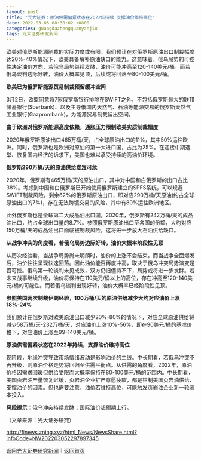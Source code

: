 ```yaml
---
layout: post
title: "光大证券：原油供需偏紧状态在2022年持续 支撑油价维持高位"
date: 2022-03-05 08:30:02 +0800
categories: guangdazhengquanyanjiu
tags: 光大证券研究新闻
---
```

<p>欧美对俄罗斯能源制裁的实际力度或有限，我们预计在对俄罗斯原油出口制裁幅度达20%-40%情况下，欧美具备填补原油缺口的能力。这意味着，俄乌局势的可控性决定油价方向，若俄乌局势继续发酵，油价可能冲高至120-140美元/桶。而若俄乌谈判边际好转，油价大概率见顶，后续或将回落至80-100美元/桶。</p><p><strong>欧美已为俄罗斯能源贸易制裁预留缓冲空间</strong></p>
 <p>3月2日，欧盟同意将7家俄罗斯银行排除在SWIFT之外，不包括俄罗斯最大的联邦储蓄银行(Sberbank)、以及主导俄国内天然气、石油等能源交易的俄罗斯天然气工业银行(Gazprombank)，为能源贸易制裁留出空间。</p><p><strong>由于欧洲对俄罗斯能源高度依赖，通胀压力限制欧美实质制裁幅度</strong></p>
 <p>2020年俄罗斯原油出口465万桶/天，占全球原油出口的11%，其中50%运往欧洲。同时，俄罗斯也是欧洲对原油的第一大进口国，占比为25%。在迎接中期选举、恢复国内经济的诉求下，美国也难以承受持续的高油价环境。</p><p><strong>俄罗斯290万桶/天的原油供给岌岌可危</strong></p>
 <p>2020年，俄罗斯有465万桶/天的原油出口，其中对中国和白俄罗斯的出口占比38%。考虑到中国和白俄罗斯已开始使用俄罗斯建立的SPFS系统，可以规避SWIFT制裁风险。剩余62%的俄罗斯原油出口，即对应290万桶/天原油(约占全球原油出口的7%)，存在无法跨境交易的风险，其中有80%运往欧洲地区。</p><p>此外俄罗斯也是全球第二大成品油出口国，2020年，俄罗斯有242万桶/天的成品油出口，约占全球出口量的8.7%。参照俄罗斯原油出口至各国的份额，大约对应150万桶/天的成品油出口面临被制裁风险，这将进一步放大石油供给缺口。</p><p><strong>从战争冲突的角度看，若俄乌局势边际好转，油价大概率阶段性见顶</strong></p>
 <p>从历次经验看，当战争局势尚未明朗时，油价的上涨不会结束。而当战争全面爆发后，油价往往呈现快速回落。因此油价能否再度冲高，取决于俄乌冲突局势演变是否可控。俄乌第一轮谈判未见成效，双方仍旧僵持不下，局势或将进一步发酵。若未来战事继续升级，油价将保持在110美元/桶以上的高位，存在冲高至120-140美元/桶的可能性。而若俄乌谈判出现好转，油价大概率已经阶段性见顶。</p><p><strong>参照美国两次制裁伊朗经验，100万桶/天的原油供给减少大约对应油价上涨18%-24%</strong></p>
 <p>我们预计在俄罗斯对欧美原油出口减少20%-80%的情况下，对应全球原油供给将减少58万桶/天-232万桶/天，对应油价上涨10%-56%，即在90美元/桶的基准价格下，对应油价上涨至99-140美元/桶。</p><p><strong>原油供需偏紧状态在2022年持续，支撑油价维持高位</strong></p>
 <p>现阶段，地缘冲突导致市场情绪波动是影响油价的主线。中长期看，若俄乌冲突不再升级，则原油价格走势将回归至供需平衡点。从供需的角度看，2022年，原油价格因需求回暖但供给受限而大概率保持在80-100美元/桶的范围内。中长期看，美国页岩油产量恢复迟缓，页岩油企业扩产意愿疲软，都是钳制美国页岩油供给、支撑油价的因素。但也需要注意，油价若维持高位，可能触发页岩油企业新一轮资本投入。</p><p><strong>风险提示：</strong>俄乌冲突持续发酵；国际油价超预期上行。</p><p class="em_media">（文章来源：光大证券研究）</p>

<http://finews.zning.xyz/html_News/NewsShare.html?infoCode=NW202203052297897345>

[返回光大证券研究新闻](//finews.withounder.com/category/guangdazhengquanyanjiu.html)｜[返回首页](//finews.withounder.com/)